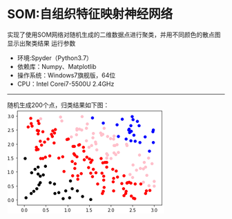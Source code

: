 # SOM:自组织特征映射神经网络
实现了使用SOM网络对随机生成的二维数据点进行聚类，并用不同颜色的散点图显示出聚类结果
运行参数
- 环境:Spyder（Python3.7）
- 依赖库：Numpy、Matplotlib
- 操作系统：Windows7旗舰版，64位
- CPU：Intel Corei7-5500U 2.4GHz
****
随机生成200个点，归类结果如下图：
![效果图](SOM.png)
